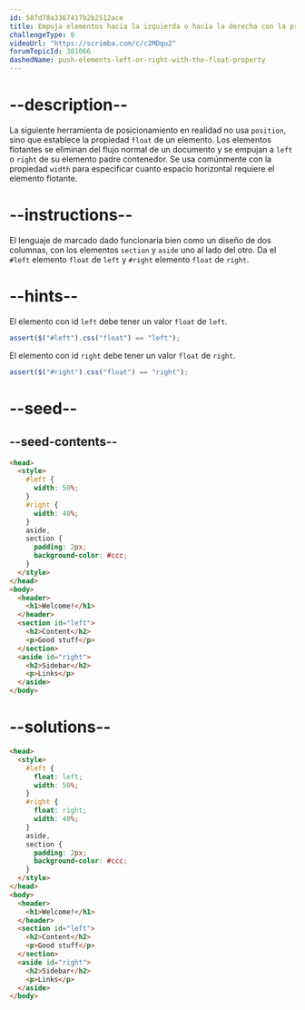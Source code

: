 ```yaml
---
id: 587d78a3367417b2b2512ace
title: Empuja elementos hacia la izquierda o hacia la derecha con la propiedad float
challengeType: 0
videoUrl: "https://scrimba.com/c/c2MDqu2"
forumTopicId: 301066
dashedName: push-elements-left-or-right-with-the-float-property
---
```


# --description--

La siguiente herramienta de posicionamiento en realidad no usa `position`, sino que establece la propiedad `float` de un elemento. Los elementos flotantes se eliminan del flujo normal de un documento y se empujan a `left` o `right` de su elemento padre contenedor. Se usa comúnmente con la propiedad `width` para especificar cuanto espacio horizontal requiere el elemento flotante.

# --instructions--

El lenguaje de marcado dado funcionaria bien como un diseño de dos columnas, con los elementos `section` y `aside` uno al lado del otro. Da el `#left` elemento `float` de `left` y `#right` elemento `float` de `right`.

# --hints--

El elemento con id `left` debe tener un valor `float` de `left`.

```js
assert($("#left").css("float") == "left");
```

El elemento con id `right` debe tener un valor `float` de `right`.

```js
assert($("#right").css("float") == "right");
```

# --seed--

## --seed-contents--

```html
<head>
  <style>
    #left {
      width: 50%;
    }
    #right {
      width: 40%;
    }
    aside,
    section {
      padding: 2px;
      background-color: #ccc;
    }
  </style>
</head>
<body>
  <header>
    <h1>Welcome!</h1>
  </header>
  <section id="left">
    <h2>Content</h2>
    <p>Good stuff</p>
  </section>
  <aside id="right">
    <h2>Sidebar</h2>
    <p>Links</p>
  </aside>
</body>
```

# --solutions--

```html
<head>
  <style>
    #left {
      float: left;
      width: 50%;
    }
    #right {
      float: right;
      width: 40%;
    }
    aside,
    section {
      padding: 2px;
      background-color: #ccc;
    }
  </style>
</head>
<body>
  <header>
    <h1>Welcome!</h1>
  </header>
  <section id="left">
    <h2>Content</h2>
    <p>Good stuff</p>
  </section>
  <aside id="right">
    <h2>Sidebar</h2>
    <p>Links</p>
  </aside>
</body>
```

